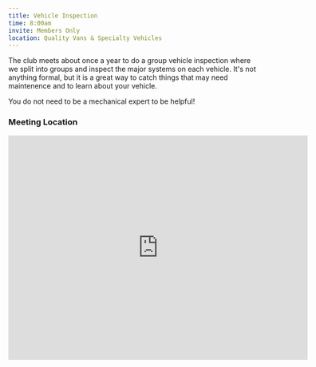```yaml
---
title: Vehicle Inspection
time: 8:00am
invite: Members Only
location: Quality Vans & Specialty Vehicles
---
```


The club meets about once a year to do a group vehicle inspection where we
split into groups and inspect the major systems on each vehicle. It's not
anything formal, but it is a great way to catch things that may need maintenence
and to learn about your vehicle.

You do not need to be a mechanical expert to be helpful!

### Meeting Location

<iframe src="https://www.google.com/maps/embed?pb=!1m18!1m12!1m3!1d6107.257540867423!2d-111.97480404649485!3d33.42309169148413!2m3!1f0!2f0!3f0!3m2!1i1024!2i768!4f13.1!3m3!1m2!1s0x872b086928647b3b%3A0x6603d0a3aa41f23!2sQuality%20Vans%20%26%20Specialty%20Vehicles!5e0!3m2!1sen!2sus!4v1750968723269!5m2!1sen!2sus" width="600" height="450" style="border:0;" allowfullscreen="" loading="lazy" referrerpolicy="no-referrer-when-downgrade"></iframe>
